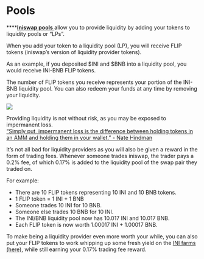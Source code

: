 # Pools

\*\*\*\*[**Iniswap pools** ](https://exchange.iniswap.finance/#/pool)allow you to provide liquidity by adding your tokens to liquidity pools or “LPs”.

When you add your token to a liquidity pool \(LP\), you will receive FLIP tokens \(iniswap’s version of liquidity provider tokens\).

As an example, if you deposited $INI and $BNB into a liquidity pool, you would receive INI-BNB FLIP tokens.

The number of FLIP tokens you receive represents your portion of the INI-BNB liquidity pool. You can also redeem your funds at any time by removing your liquidity.

![](https://lh6.googleusercontent.com/2kVPpX68tw74VevgCTEa-Z7Ca0_KGCWJiTOh43A6OROXGPUI1QnoF9bXp2kpSRTrtCUNPvI5UPbrCAuG4oyNEVDkOJp_PsE7pWrCu6PJjrymjEfYgMdsdfogaMt35lffRoRWsbqb)

Providing liquidity is not without risk, as you may be exposed to impermanent loss.  
[“Simply put, impermanent loss is the difference between holding tokens in an AMM and holding them in your wallet.” - Nate Hindman](https://blog.bancor.network/beginners-guide-to-getting-rekt-by-impermanent-loss-7c9510cb2f22)

It’s not all bad for liquidity providers as you will also be given a reward in the form of trading fees. Whenever someone trades iniswap, the trader pays a 0.2% fee, of which 0.17% is added to the liquidity pool of the swap pair they traded on.

For example:

* There are 10 FLIP tokens representing 10 INI and 10 BNB tokens.
* 1 FLIP token = 1 INI + 1 BNB
* Someone trades 10 INI for 10 BNB.
* Someone else trades 10 BNB for 10 INI.
* The INI/BNB liquidity pool now has 10.017 INI and 10.017 BNB.
* Each FLIP token is now worth 1.00017 INI + 1.00017 BNB.

To make being a liquidity provider even more worth your while, you can also put your FLIP tokens to work whipping up some fresh yield on the [INI farms \(here\)](https://iniswap.finance/), while still earning your 0.17% trading fee reward.

